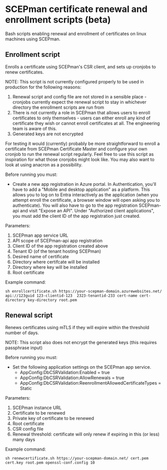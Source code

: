 # SCEPman certificate renewal and enrollment scripts (beta)

Bash scripts enabling renewal and enrollment of certificates on linux machines using SCEPman.

## Enrollment script

Enrolls a certificate using SCEPman's CSR client, and sets up cronjobs to renew certificates.

NOTE: This script is not currently configured properly to be used in production for the following reasons:
1. Renewal script and config file are not stored in a sensible place - cronjobs currently expect the renewal script to stay in whichever directory the enrollment scripts are run from
2. There is not currently a role in SCEPman that allows users to enroll certificates to only themselves - users can either enroll any kind of certificate they wish or cannot enroll certificates at all. The engineering team is aware of this.
3. Generated keys are not encrypted

For testing it would (currently) probably be more straightforward to enroll a certificate from SCEPman Certificate Master and configure your own cronjob to run the renewal script regularly. Feel free to use this script as inspiration for what those cronjobs might look like. You may also want to look at using anacron as a possibility.

Before running you must:
- Create a new app registration in Azure portal. In Authentication, you'll have to add a "Mobile and desktop application" as a platform. This allows you to log on to Entra interactively as the application (when you attempt enroll the certificate, a browser window will open asking you to authenticate). You will also have to go to the app registration SCEPman-api and visit "Expose an API". Under "Authorized client applications", you must add the client ID of the app registration just created.

Parameters:
1. SCEPman app service URL
2. API scope of SCEPman-api app registration
3. Client ID of the app registration created above
4. Tenant ID (of the tenant hosting SCEPman)
5. Desired name of certificate
6. Directory where certifcate will be installed
7. Directory where key will be installed
8. Root certificate

Example command:
```
sh enrollcertificate.sh https://your-scepman-domain.azurewebsites.net/ api://123guid 123-clientid-123  2323-tenantid-233 cert-name cert-directory key-directory root.pem
```

## Renewal script

Renews certificates using mTLS if they will expire within the threshold number of days.

NOTE: This script also does not encrypt the generated keys (this requires passphrase input)

Before running you must:
- Set the following application settings on the SCEPman app service.
    - AppConfig:DbCSRValidation:Enabled = true
    - AppConfig:DbCSRValidation:AllowRenewals = true
    - AppConfig:DbCSRValidation:ReenrollmentAllowedCertificateTypes = Static
    
Parameters:
1. SCEPman instance URL
2. Certificate to be renewed
3. Private key of certificate to be renewed
4. Root certificate
5. CSR config file
6. Renewal threshold: certificate will only renew if expiring in this (or less) many days

Example command:
```
sh renewcertificate.sh https://your-scepman-domain.net/ cert.pem cert.key root.pem openssl-conf.config 10
```
